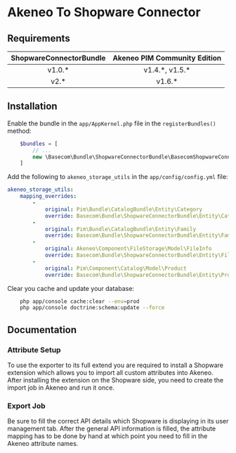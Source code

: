 # Akeneo To Shopware Connector
## Requirements

| ShopwareConnectorBundle | Akeneo PIM Community Edition |
|:--------------------:|:----------------------------:|
| v1.0.*               | v1.4.\*, v1.5.\*             |
| v2.*                 | v1.6.*                       |

## Installation
Enable the bundle in the `app/AppKernel.php` file in the `registerBundles()` method:

```php
    $bundles = [
        // ...
        new \Basecom\Bundle\ShopwareConnectorBundle\BasecomShopwareConnectorBundle(),
    ]
```

Add the following to `akeneo_storage_utils` in the `app/config/config.yml` file:

```yaml
akeneo_storage_utils:
    mapping_overrides:
        -
            original: Pim\Bundle\CatalogBundle\Entity\Category
            override: Basecom\Bundle\ShopwareConnectorBundle\Entity\Category
        -
            original: Pim\Bundle\CatalogBundle\Entity\Family
            override: Basecom\Bundle\ShopwareConnectorBundle\Entity\Family
        -
            original: Akeneo\Component\FileStorage\Model\FileInfo
            override: Basecom\Bundle\ShopwareConnectorBundle\Entity\FileInfo
        -
            original: Pim\Component\Catalog\Model\Product
            override: Basecom\Bundle\ShopwareConnectorBundle\Entity\Product
```

Clear you cache and update your database:

```bash
    php app/console cache:clear --env=prod
    php app/console doctrine:schema:update --force
```

## Documentation

### Attribute Setup
To use the exporter to its full extend you are required to install a Shopware extension which allows you to import all 
custom attributes into Akeneo.
After installing the extension on the Shopware side, you need to create the import job in Akeneo and run it once.

### Export Job
Be sure to fill the correct API details which Shopware is displaying in its user management tab. After the general API
information is filled, the attribute mapping has to be done by hand at which point you need to fill in the Akeneo attribute
names.
